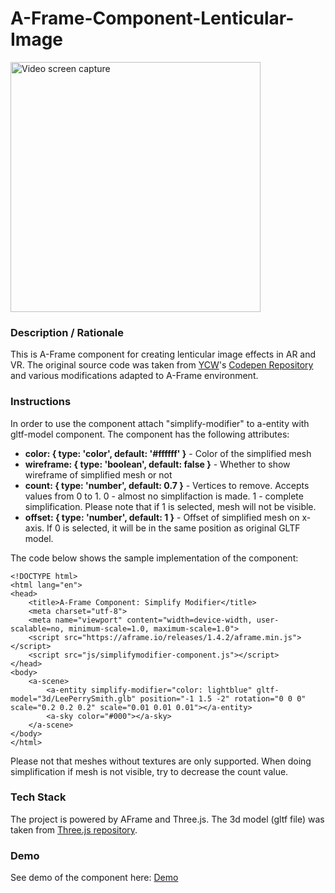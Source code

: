# A-Frame-Component-Lenticular-Image
<img src="img/screenshot.jpg" title="Video screen capture" alt="Video screen capture" height="400">

### **Description / Rationale**
This is A-Frame component for creating lenticular image effects in AR and VR. The original source code was taken from <a href="https://twitter.com/ycwhk?lang=en">YCW</a>'s <a href="https://codepen.io/ycw/pen/xxVPMwB">Codepen Repository</a> and various modifications adapted to A-Frame environment.


### **Instructions**
In order to use the component attach "simplify-modifier" to a-entity with gltf-model component. The component has the following attributes: 
* <b>color: { type: 'color', default: '#ffffff' }</b> - Color of the simplified mesh
* <b>wireframe: { type: 'boolean', default: false }</b> - Whether to show wireframe of simplified mesh or not
* <b>count: { type: 'number', default: 0.7 }</b> - Vertices to remove. Accepts values from 0 to 1. 0 - almost no simplifaction is made. 1 - complete simplification. Please note that if 1 is selected, mesh will not be visible. 
* <b>offset: { type: 'number', default: 1 }</b> - Offset of simplified mesh on x-axis. If 0 is selected, it will be in the same position as original GLTF model.

The code below shows the sample implementation of the component:
```
<!DOCTYPE html>
<html lang="en">
<head>
    <title>A-Frame Component: Simplify Modifier</title>
    <meta charset="utf-8">
    <meta name="viewport" content="width=device-width, user-scalable=no, minimum-scale=1.0, maximum-scale=1.0">
    <script src="https://aframe.io/releases/1.4.2/aframe.min.js"></script>
    <script src="js/simplifymodifier-component.js"></script>
</head>
<body>
    <a-scene>
        <a-entity simplify-modifier="color: lightblue" gltf-model="3d/LeePerrySmith.glb" position="-1 1.5 -2" rotation="0 0 0" scale="0.2 0.2 0.2" scale="0.01 0.01 0.01"></a-entity>
        <a-sky color="#000"></a-sky>
    </a-scene>
</body>
</html>
```
Please not that meshes without textures are only supported. When doing simplification if mesh is not visible, try to decrease the count value. 

### **Tech Stack**
The project is powered by AFrame and Three.js. The 3d model (gltf file) was taken from <a href="https://github.com/mrdoob/three.js/tree/dev/examples/models/gltf/LeePerrySmith">Three.js repository</a>.

### **Demo**
See demo of the component here: [Demo](https://simplify-modifier.glitch.me/)
